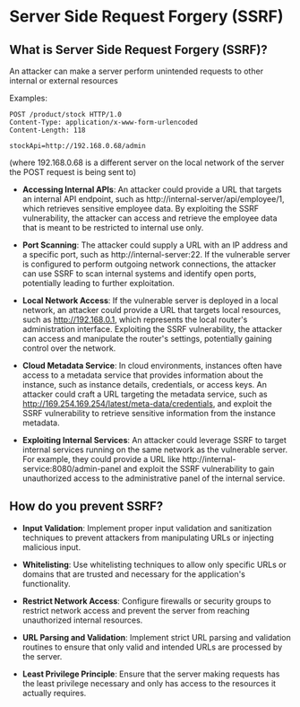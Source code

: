 # Server Side Request Forgery (SSRF)

## What is Server Side Request Forgery (SSRF)?

An attacker can make a server perform unintended requests to other internal or external resources

Examples: 
```
POST /product/stock HTTP/1.0
Content-Type: application/x-www-form-urlencoded
Content-Length: 118

stockApi=http://192.168.0.68/admin
```
(where 192.168.0.68 is a different server on the local network of the server the POST request is being sent to)

- **Accessing Internal APIs**: An attacker could provide a URL that targets an internal API endpoint, such as http://internal-server/api/employee/1, which retrieves sensitive employee data. By exploiting the SSRF vulnerability, the attacker can access and retrieve the employee data that is meant to be restricted to internal use only.

- **Port Scanning**: The attacker could supply a URL with an IP address and a specific port, such as http://internal-server:22. If the vulnerable server is configured to perform outgoing network connections, the attacker can use SSRF to scan internal systems and identify open ports, potentially leading to further exploitation.
- **Local Network Access**: If the vulnerable server is deployed in a local network, an attacker could provide a URL that targets local resources, such as http://192.168.0.1, which represents the local router's administration interface. Exploiting the SSRF vulnerability, the attacker can access and manipulate the router's settings, potentially gaining control over the network.
- **Cloud Metadata Service**: In cloud environments, instances often have access to a metadata service that provides information about the instance, such as instance details, credentials, or access keys. An attacker could craft a URL targeting the metadata service, such as http://169.254.169.254/latest/meta-data/credentials, and exploit the SSRF vulnerability to retrieve sensitive information from the instance metadata.
- **Exploiting Internal Services**: An attacker could leverage SSRF to target internal services running on the same network as the vulnerable server. For example, they could provide a URL like http://internal-service:8080/admin-panel and exploit the SSRF vulnerability to gain unauthorized access to the administrative panel of the internal service.



## How do you prevent SSRF?
- **Input Validation**: Implement proper input validation and sanitization techniques to prevent attackers from manipulating URLs or injecting malicious input.


- **Whitelisting**: Use whitelisting techniques to allow only specific URLs or domains that are trusted and necessary for the application's functionality.


- **Restrict Network Access**: Configure firewalls or security groups to restrict network access and prevent the server from reaching unauthorized internal resources.


- **URL Parsing and Validation**: Implement strict URL parsing and validation routines to ensure that only valid and intended URLs are processed by the server.


- **Least Privilege Principle**: Ensure that the server making requests has the least privilege necessary and only has access to the resources it actually requires.
